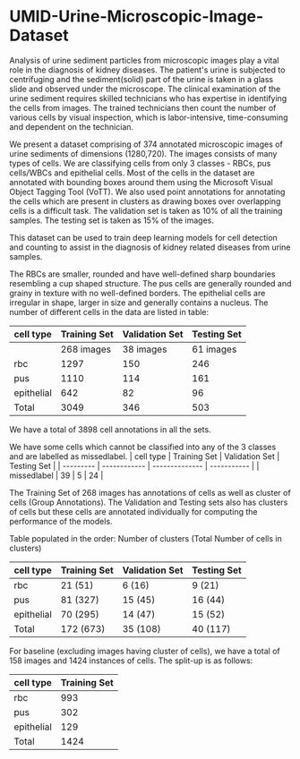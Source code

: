 # UMID-Urine-Microscopic-Image-Dataset

Analysis of urine sediment particles from microscopic images play a vital role in the diagnosis of kidney diseases. The patient's urine is subjected to centrifuging and the sediment(solid) part of the urine is taken in a glass slide and observed under the microscope. The clinical examination of the urine sediment requires skilled technicians who has expertise in identifying the cells from images. The trained technicians then count the number of various cells by visual inspection, which is labor-intensive, time-consuming and dependent on the technician.

We present a dataset comprising of 374 annotated microscopic images of urine sediments of dimensions (1280,720). The images consists of many types of cells. We are classifying cells from only 3 classes - RBCs, pus cells/WBCs and epithelial cells. Most of the cells in the dataset are annotated with bounding boxes around them using the Microsoft Visual Object Tagging Tool (VoTT). We also used point annotations for annotating the cells which are present in clusters as drawing boxes over overlapping cells is a difficult task. The validation set is taken as 10% of all the training samples. The testing set is taken as 15% of the images.  

This dataset can be used to train deep learning models for cell detection and counting to assist in the diagnosis of kidney related diseases from urine samples. 

The RBCs are smaller, rounded and have well-defined sharp boundaries resembling a cup shaped structure. The pus cells are generally rounded and grainy in texture with no well-defined borders. The epithelial cells are irregular in shape, larger in size and generally contains a nucleus. The number of different cells in the data are listed in table:

| cell type | Training Set | Validation Set | Testing Set |
| --------- | ------------ | -------------- | ----------- |
|           | 268 images   | 38 images      | 61 images   |
| rbc | 1297 | 150 | 246 |
| pus | 1110 | 114 | 161 |
| epithelial | 642 | 82 | 96 |
| Total | 3049 | 346 | 503 |

We have a total of 3898 cell annotations in all the sets.

We have some cells which cannot be classified into any of the 3 classes and are labelled as missedlabel.
| cell type | Training Set | Validation Set | Testing Set |
| --------- | ------------ | -------------- | ----------- |
| missedlabel | 39 | 5 | 24 |

The Training Set of 268 images has annotations of cells as well as cluster of cells (Group Annotations). The Validation and Testing sets also has clusters of cells but these cells are annotated individually for computing the performance of the models.

Table populated in the order: Number of clusters (Total Number of cells in clusters) 

| cell type | Training Set | Validation Set | Testing Set |
| --------- | ------------ | -------------- | ----------- |
| rbc | 21 (51) | 6 (16) | 9 (21) |
| pus | 81 (327) | 15 (45) | 16 (44) |
| epithelial | 70 (295) | 14 (47) | 15 (52) |
| Total | 172 (673) | 35 (108) | 40 (117) |


For baseline (excluding images having cluster of cells), we have a total of 158 images and 1424 instances of cells. The split-up is as follows:

| cell type | Training Set |
| --------- | ------------ |
| rbc | 993 |
| pus | 302 |
| epithelial | 129 |
| Total | 1424 |
